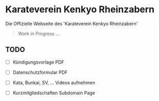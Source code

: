 # Karateverein Kenkyo Rheinzabern

Die Offizielle Webseite des 'Karateverein Kenkyo Rheinzabern'

> Work in Progress ...

## TODO

- [ ] Kündigungsvorlage PDF
- [ ] Datenschutzformular PDF

- [ ] Kata, Bunkai, SV, ... Videos aufnehmen

- [ ] Kurzmitgliedschaften Subdomain Page


